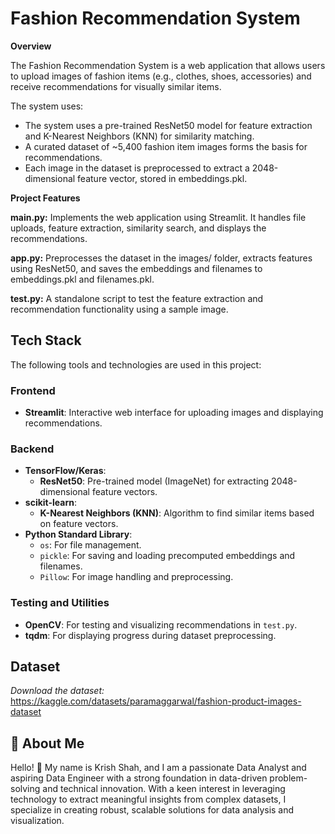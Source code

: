 
# Fashion Recommendation System

**Overview**

The Fashion Recommendation System is a web application that allows users to upload images of fashion items (e.g., clothes, shoes, accessories) and receive recommendations for visually similar items.

The system uses:
- The system uses a pre-trained ResNet50 model for feature extraction and K-Nearest Neighbors (KNN) for similarity matching.
- A curated dataset of ~5,400 fashion item images forms the basis for recommendations.
- Each image in the dataset is preprocessed to extract a 2048-dimensional feature vector, stored in embeddings.pkl.

**Project Features**

**main.py:** Implements the web application using Streamlit. It handles file uploads, feature extraction, similarity search, and displays the recommendations.

**app.py:** Preprocesses the dataset in the images/ folder, extracts features using ResNet50, and saves the embeddings and filenames to embeddings.pkl and filenames.pkl.

**test.py:** A standalone script to test the feature extraction and recommendation functionality using a sample image.




## Tech Stack

The following tools and technologies are used in this project:

### **Frontend**
- **Streamlit**: Interactive web interface for uploading images and displaying recommendations.

### **Backend**
- **TensorFlow/Keras**: 
  - **ResNet50**: Pre-trained model (ImageNet) for extracting 2048-dimensional feature vectors.
- **scikit-learn**: 
  - **K-Nearest Neighbors (KNN)**: Algorithm to find similar items based on feature vectors.
- **Python Standard Library**:
  - `os`: For file management.
  - `pickle`: For saving and loading precomputed embeddings and filenames.
  - `Pillow`: For image handling and preprocessing.

### **Testing and Utilities**
- **OpenCV**: For testing and visualizing recommendations in `test.py`.
- **tqdm**: For displaying progress during dataset preprocessing.





## Dataset


*Download the dataset:*
https://kaggle.com/datasets/paramaggarwal/fashion-product-images-dataset


## 🚀 About Me
Hello! 👋 My name is Krish Shah, and I am a passionate Data Analyst and aspiring Data Engineer with a strong foundation in data-driven problem-solving and technical innovation. With a keen interest in leveraging technology to extract meaningful insights from complex datasets, I specialize in creating robust, scalable solutions for data analysis and visualization.

